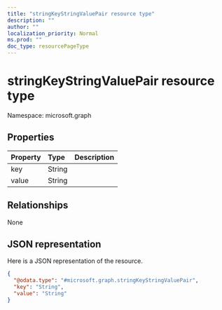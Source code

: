 ```yaml
---
title: "stringKeyStringValuePair resource type"
description: ""
author: ""
localization_priority: Normal
ms.prod: ""
doc_type: resourcePageType
---
```


# stringKeyStringValuePair resource type


Namespace: microsoft.graph



## Properties
|Property|Type|Description|
|:---|:---|:---|
|key|String||
|value|String||

## Relationships
None

## JSON representation
Here is a JSON representation of the resource.
<!-- {
  "blockType": "resource",
  "@odata.type": "microsoft.graph.stringKeyStringValuePair"
}
-->
``` json
{
  "@odata.type": "#microsoft.graph.stringKeyStringValuePair",
  "key": "String",
  "value": "String"
}
```

